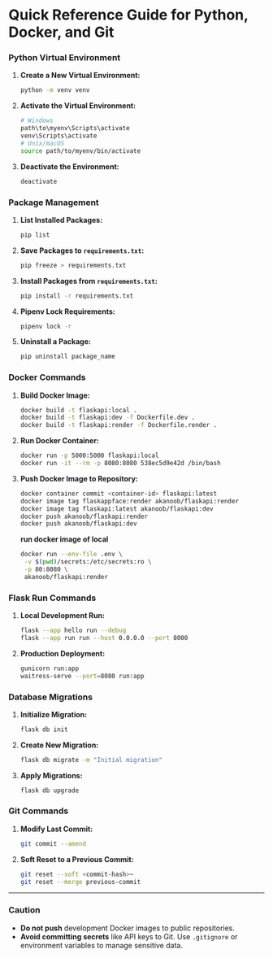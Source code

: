 # Quick Reference Guide for Python, Docker, and Git

### Python Virtual Environment
1. **Create a New Virtual Environment:**
   ```sh
   python -m venv venv
   ```
2. **Activate the Virtual Environment:**
   ```sh
   # Windows
   path\to\myenv\Scripts\activate
   venv\Scripts\activate
   # Unix/macOS
   source path/to/myenv/bin/activate
   ```
3. **Deactivate the Environment:**
   ```sh
   deactivate
   ```

### Package Management
1. **List Installed Packages:**
   ```sh
   pip list
   ```
2. **Save Packages to `requirements.txt`:**
   ```sh
   pip freeze > requirements.txt
   ```
3. **Install Packages from `requirements.txt`:**
   ```sh
   pip install -r requirements.txt
   ```
4. **Pipenv Lock Requirements:**
   ```sh
   pipenv lock -r
   ```
5. **Uninstall a Package:**
   ```sh
   pip uninstall package_name
   ```

### Docker Commands
1. **Build Docker Image:**
   ```sh
   docker build -t flaskapi:local .
   docker build -t flaskapi:dev -f Dockerfile.dev .
   docker build -t flaskapi:render -f Dockerfile.render .
   ```
2. **Run Docker Container:**
   ```sh
   docker run -p 5000:5000 flaskapi:local
   docker run -it --rm -p 8080:8080 538ec5d9e42d /bin/bash 
   ```
3. **Push Docker Image to Repository:**
   ```sh
   docker container commit <container-id> flaskapi:latest
   docker image tag flaskappface:render akanoob/flaskapi:render
   docker image tag flaskapi:latest akanoob/flaskapi:dev
   docker push akanoob/flaskapi:render
   docker push akanoob/flaskapi:dev
   ```
   **run docker image of local**
   ```sh
   docker run --env-file .env \
    -v $(pwd)/secrets:/etc/secrets:ro \
    -p 80:8080 \
    akanoob/flaskapi:render
   ```

### Flask Run Commands
1. **Local Development Run:**
   ```sh
   flask --app hello run --debug
   flask --app run run --host 0.0.0.0 --port 8000

   ```
2. **Production Deployment:**
   ```sh
   gunicorn run:app
   waitress-serve --port=8080 run:app
   ```

### Database Migrations
1. **Initialize Migration:**
   ```sh
   flask db init
   ```
2. **Create New Migration:**
   ```sh
   flask db migrate -m "Initial migration"
   ```
3. **Apply Migrations:**
   ```sh
   flask db upgrade
   ```

### Git Commands
1. **Modify Last Commit:**
   ```sh
   git commit --amend
   ```
2. **Soft Reset to a Previous Commit:**
   ```sh
   git reset --soft <commit-hash>~
   git reset --merge previous-commit
   ```

---

### Caution
- **Do not push** development Docker images to public repositories.
- **Avoid committing secrets** like API keys to Git. Use `.gitignore` or environment variables to manage sensitive data.

